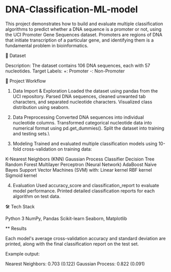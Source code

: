 # DNA-Classification-ML-model

This project demonstrates how to build and evaluate multiple classification algorithms to predict whether a DNA sequence is a promoter or not, using the UCI Promoter Gene Sequences dataset. Promoters are regions of DNA that initiate transcription of a particular gene, and identifying them is a fundamental problem in bioinformatics.

📂 Dataset

Description: The dataset contains 106 DNA sequences, each with 57 nucleotides.
Target Labels:
+: Promoter
-: Non-Promoter

📌 Project Workflow

1. Data Import & Exploration
Loaded the dataset using pandas from the UCI repository.
Parsed DNA sequences, cleaned unwanted tab characters, and separated nucleotide characters.
Visualized class distribution using seaborn.

2. Data Preprocessing
Converted DNA sequences into individual nucleotide columns.
Transformed categorical nucleotide data into numerical format using pd.get_dummies().
Split the dataset into training and testing sets.\


3. Modeling
Trained and evaluated multiple classification models using 10-fold cross-validation on training data:

K-Nearest Neighbors (KNN)
Gaussian Process Classifier
Decision Tree
Random Forest
Multilayer Perceptron (Neural Network)
AdaBoost
Naive Bayes
Support Vector Machines (SVM) with:
Linear kernel
RBF kernel
Sigmoid kernel



4. Evaluation
Used accuracy_score and classification_report to evaluate model performance.
Printed detailed classification reports for each algorithm on test data.


🛠️ Tech Stack

Python 3
NumPy, Pandas
Scikit-learn
Seaborn, Matplotlib

** Results

Each model's average cross-validation accuracy and standard deviation are printed, along with the final classification report on the test set.

Example output:

Nearest Neighbors: 0.703 (0.122)
Gaussian Process: 0.822 (0.091)
